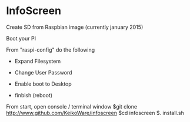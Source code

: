 # InfoScreen

Create SD from Raspbian image (currently january 2015)

Boot your PI

From "raspi-config" do the following
- Expand Filesystem
- Change User Password
- Enable boot to Desktop

- finbish (reboot)

From start, open console / terminal window
$git clone http://www.github.com/KeikoWare/infoscreen
$cd infoscreen
$. install.sh
